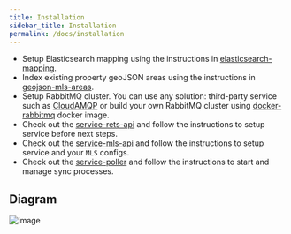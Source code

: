 ```yaml
---
title: Installation
sidebar_title: Installation
permalink: /docs/installation
---
```


* Setup Elasticsearch mapping using the instructions in [elasticsearch-mapping](https://boxmls.github.io/apps/elasticsearch).
* Index existing property geoJSON areas using the instructions in [geojson-mls-areas](https://boxmls.github.io/apps/geojson-mls-areas).
* Setup RabbitMQ cluster. You can use any solution: third-party service such as [CloudAMQP](https://www.cloudamqp.com/) or build your own RabbitMQ cluster using  [docker-rabbitmq](https://boxmls.github.io/apps/rabbitmq) docker image.
* Check out the [service-rets-api](https://boxmls.github.io/apps/rets-api) and follow the instructions to setup service before next steps.
* Check out the [service-mls-api](https://github.com/boxmls/apps/mls-api) and follow the instructions to setup service and your `MLS` configs.
* Check out the [service-poller](https://github.com/boxmls/apps/poller) and follow the instructions to start and manage sync processes.

## Diagram

![image](https://user-images.githubusercontent.com/308489/57467645-93f77700-728b-11e9-875d-0fdb96215262.png)